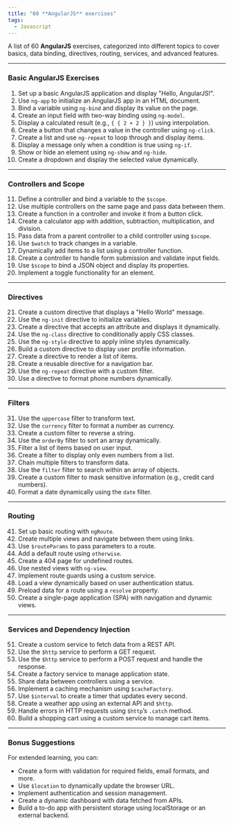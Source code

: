 ```yaml
---
title: "60 **AngularJS** exercises"
tags:
  - Javascript
---
```


A list of 60 **AngularJS** exercises, categorized into different topics to cover basics, data binding, directives, routing, services, and advanced features.

---

### **Basic AngularJS Exercises**
1. Set up a basic AngularJS application and display "Hello, AngularJS!".
2. Use `ng-app` to initialize an AngularJS app in an HTML document.
3. Bind a variable using `ng-bind` and display its value on the page.
4. Create an input field with two-way binding using `ng-model`.
5. Display a calculated result (e.g., `{ { 2 + 2 } }`) using interpolation.
6. Create a button that changes a value in the controller using `ng-click`.
7. Create a list and use `ng-repeat` to loop through and display items.
8. Display a message only when a condition is true using `ng-if`.
9. Show or hide an element using `ng-show` and `ng-hide`.
10. Create a dropdown and display the selected value dynamically.

---

### **Controllers and Scope**
11. Define a controller and bind a variable to the `$scope`.
12. Use multiple controllers on the same page and pass data between them.
13. Create a function in a controller and invoke it from a button click.
14. Create a calculator app with addition, subtraction, multiplication, and division.
15. Pass data from a parent controller to a child controller using `$scope`.
16. Use `$watch` to track changes in a variable.
17. Dynamically add items to a list using a controller function.
18. Create a controller to handle form submission and validate input fields.
19. Use `$scope` to bind a JSON object and display its properties.
20. Implement a toggle functionality for an element.

---

### **Directives**
21. Create a custom directive that displays a "Hello World" message.
22. Use the `ng-init` directive to initialize variables.
23. Create a directive that accepts an attribute and displays it dynamically.
24. Use the `ng-class` directive to conditionally apply CSS classes.
25. Use the `ng-style` directive to apply inline styles dynamically.
26. Build a custom directive to display user profile information.
27. Create a directive to render a list of items.
28. Create a reusable directive for a navigation bar.
29. Use the `ng-repeat` directive with a custom filter.
30. Use a directive to format phone numbers dynamically.

---

### **Filters**
31. Use the `uppercase` filter to transform text.
32. Use the `currency` filter to format a number as currency.
33. Create a custom filter to reverse a string.
34. Use the `orderBy` filter to sort an array dynamically.
35. Filter a list of items based on user input.
36. Create a filter to display only even numbers from a list.
37. Chain multiple filters to transform data.
38. Use the `filter` filter to search within an array of objects.
39. Create a custom filter to mask sensitive information (e.g., credit card numbers).
40. Format a date dynamically using the `date` filter.

---

### **Routing**
41. Set up basic routing with `ngRoute`.
42. Create multiple views and navigate between them using links.
43. Use `$routeParams` to pass parameters to a route.
44. Add a default route using `otherwise`.
45. Create a 404 page for undefined routes.
46. Use nested views with `ng-view`.
47. Implement route guards using a custom service.
48. Load a view dynamically based on user authentication status.
49. Preload data for a route using a `resolve` property.
50. Create a single-page application (SPA) with navigation and dynamic views.

---

### **Services and Dependency Injection**
51. Create a custom service to fetch data from a REST API.
52. Use the `$http` service to perform a GET request.
53. Use the `$http` service to perform a POST request and handle the response.
54. Create a factory service to manage application state.
55. Share data between controllers using a service.
56. Implement a caching mechanism using `$cacheFactory`.
57. Use `$interval` to create a timer that updates every second.
58. Create a weather app using an external API and `$http`.
59. Handle errors in HTTP requests using `$http`’s `.catch` method.
60. Build a shopping cart using a custom service to manage cart items.

---

### **Bonus Suggestions**
For extended learning, you can:
- Create a form with validation for required fields, email formats, and more.
- Use `$location` to dynamically update the browser URL.
- Implement authentication and session management.
- Create a dynamic dashboard with data fetched from APIs.
- Build a to-do app with persistent storage using localStorage or an external backend.
